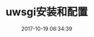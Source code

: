 ---
permalink: /misc/uwsgi_cnfig
layout: cnblog_post
title:  'uwsgi安装和配置'
date:   2017-10-19 06:34:39
categories: misc
---
